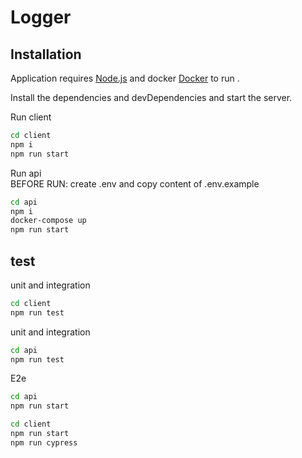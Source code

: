 # Logger


## Installation

Application requires [Node.js](https://nodejs.org/) and docker [Docker](https://www.docker.com/) to run .

Install the dependencies and devDependencies and start the server.

Run client
```sh
cd client
npm i
npm run start
```

Run api\
BEFORE RUN: create .env and copy content of .env.example
```sh
cd api
npm i
docker-compose up
npm run start
```

## test
unit and integration
```sh
cd client
npm run test
```
unit and integration
```sh
cd api
npm run test
```
E2e

```sh
cd api
npm run start
```
```sh
cd client
npm run start
npm run cypress
```
